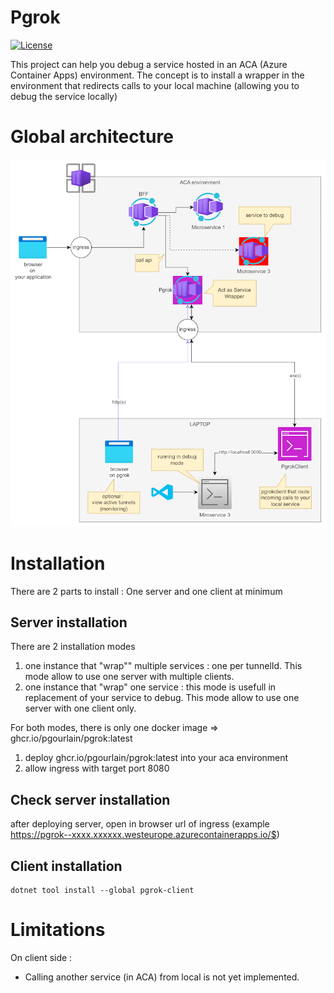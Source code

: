 # Pgrok

[![License](https://img.shields.io/github/license/pgourlain/vscode_erlang?style=for-the-badge&logo=erlang)](https://github.com/pgourlain/vscode_erlang/blob/master/LICENSE)


This project can help you debug a service hosted in an ACA (Azure Container Apps) environment.
The concept is to install a wrapper in the environment that redirects calls to your local machine (allowing you to debug the service locally)

# Global architecture

![architecture](docs/Archi20241214.png)


# Installation

There are 2 parts to install : One server and one client at minimum

## Server installation

There are 2 installation modes

1) one instance that "wrap"" multiple services : one per tunnelId. This mode allow to use one server with multiple clients.
2) one instance that "wrap" one service : this mode is usefull in replacement of your service to debug. This mode allow to use one server with one client only. 

For both modes, there is only one docker image => ghcr.io/pgourlain/pgrok:latest 
1) deploy ghcr.io/pgourlain/pgrok:latest into your aca environment
2) allow ingress with target port 8080

## Check server installation

after deploying server, open in browser url of ingress (example https://pgrok--xxxx.xxxxxx.westeurope.azurecontainerapps.io/$)


## Client installation

```shell
dotnet tool install --global pgrok-client
```





# Limitations

On client side :
- Calling another service (in ACA) from local is not yet implemented.
